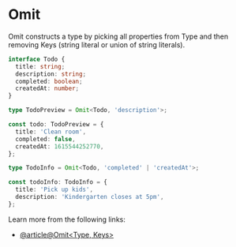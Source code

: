 # Omit

Omit constructs a type by picking all properties from Type and then removing Keys (string literal or union of string literals).

```typescript
interface Todo {
  title: string;
  description: string;
  completed: boolean;
  createdAt: number;
}

type TodoPreview = Omit<Todo, 'description'>;

const todo: TodoPreview = {
  title: 'Clean room',
  completed: false,
  createdAt: 1615544252770,
};

type TodoInfo = Omit<Todo, 'completed' | 'createdAt'>;

const todoInfo: TodoInfo = {
  title: 'Pick up kids',
  description: 'Kindergarten closes at 5pm',
};
```

Learn more from the following links:

- [@article@Omit<Type, Keys>](https://www.typescriptlang.org/docs/handbook/utility-types.html#omittype-keys)
